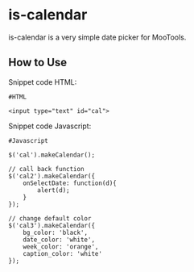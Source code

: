is-calendar
===========

is-calendar is a very simple date picker for MooTools.

How to Use
----------

Snippet code HTML:

	#HTML
	
	<input type="text" id="cal">
	
	

Snippet code Javascript:

	#Javascript
	
	$('cal').makeCalendar();

	// call back function
    $('cal2').makeCalendar({
        onSelectDate: function(d){
            alert(d);
        }
    });

    // change default color
    $('cal3').makeCalendar({
        bg_color: 'black',
        date_color: 'white',
        week_color: 'orange',
        caption_color: 'white'
    });

